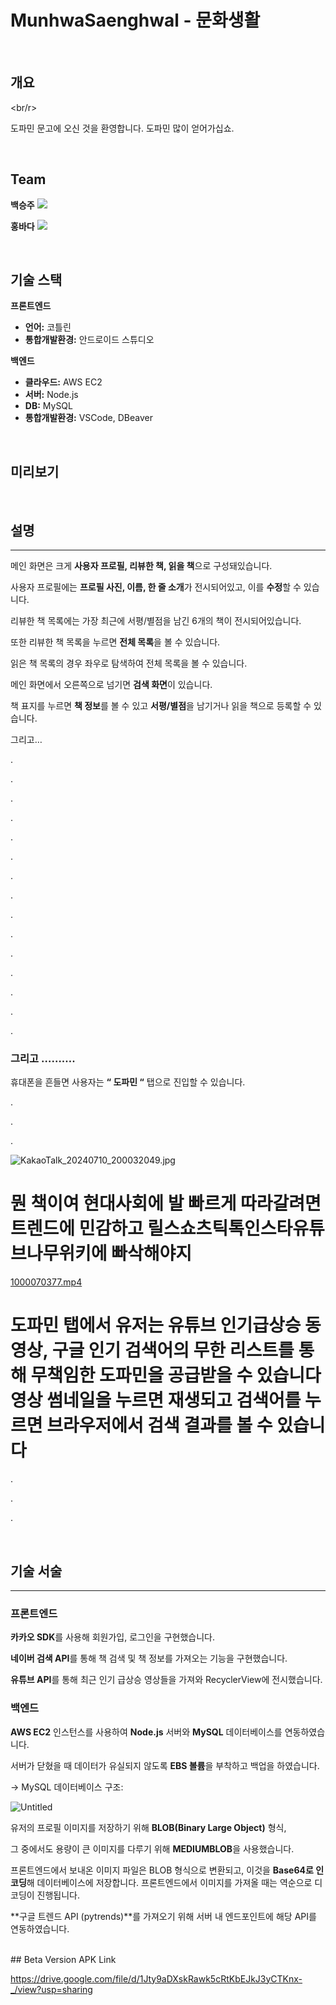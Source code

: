 # MunhwaSaenghwal - 문화생활

<br/>

## 개요

<br/r>

도파민 문고에 오신 것을 환영합니다. 도파민 많이 얻어가십쇼.

<br/>

## Team

**백승주** <a href="https://github.com/gnwsb"><img src="https://img.shields.io/badge/GitHub-181717?style=flat-square&logo=github&logoColor=white"></a>

**홍바다** <a href="https://github.com/BadaHong"><img src="https://img.shields.io/badge/GitHub-181717?style=flat-square&logo=github&logoColor=white"></a>

<br/>

## 기술 스택

**프론트엔드**

- **언어:** 코틀린
- **통합개발환경:** 안드로이드 스튜디오

**백엔드**

- **클라우드:** AWS EC2
- **서버:** Node.js
- **DB:** MySQL
- **통합개발환경:** VSCode, DBeaver

<br/>

## 미리보기




<br/>

## 설명

---

메인 화면은 크게 **사용자 프로필, 리뷰한 책, 읽을 책**으로 구성돼있습니다.

사용자 프로필에는 **프로필 사진, 이름, 한 줄 소개**가 전시되어있고, 이를 **수정**할 수 있습니다.

리뷰한 책 목록에는 가장 최근에 서평/별점을 남긴 6개의 책이 전시되어있습니다.

또한 리뷰한 책 목록을 누르면 **전체 목록**을 볼 수 있습니다.

읽은 책 목록의 경우 좌우로 탐색하여 전체 목록을 볼 수 있습니다.

메인 화면에서 오른쪽으로 넘기면 **검색 화면**이 있습니다.

책 표지를 누르면 **책 정보**를 볼 수 있고 **서평/별점**을 남기거나 읽을 책으로 등록할 수 있습니다.

그리고…

.

.

.

.

.

.

.

.

.

.

.

.

.

.

.

### 그리고 ……….

휴대폰을 흔들면 사용자는        **“  도파민  “**       탭으로 진입할 수 있습니다.

.

.

.

![KakaoTalk_20240710_200032049.jpg](https://prod-files-secure.s3.us-west-2.amazonaws.com/f6cb388f-3934-47d6-9928-26d2e10eb0fc/9898ebfc-6061-4dca-a94b-1e3122c8b437/KakaoTalk_20240710_200032049.jpg)

# **뭔 책이여 현대사회에 발 빠르게 따라갈려면 트렌드에 민감하고 릴스쇼츠틱톡인스타유튜브나무위키에 빠삭해야지**

[1000070377.mp4](https://prod-files-secure.s3.us-west-2.amazonaws.com/f6cb388f-3934-47d6-9928-26d2e10eb0fc/aa4942da-297f-424d-87a0-4c80a0b65b78/1000070377.mp4)

# 도파민 탭에서 유저는 유튜브 인기급상승 동영상, 구글 인기 검색어의 무한 리스트를 통해 무책임한 도파민을 공급받을 수 있습니다 영상 썸네일을 누르면 재생되고 검색어를 누르면 브라우저에서 검색 결과를 볼 수 있습니다

.

.

.


<br/>


## 기술 서술

---

### 프론트엔드

**카카오 SDK**를 사용해 회원가입, 로그인을 구현했습니다.

**네이버 검색 API**를 통해 책 검색 및 책 정보를 가져오는 기능을 구현했습니다.

**유튜브 API**를 통해 최근 인기 급상승 영상들을 가져와 RecyclerView에 전시했습니다.

### 백엔드

**AWS EC2** 인스턴스를 사용하여 **Node.js** 서버와 **MySQL** 데이터베이스를 연동하였습니다. 

서버가 닫혔을 때 데이터가 유실되지 않도록 **EBS 볼륨**을 부착하고 백업을 하였습니다.

→ MySQL 데이터베이스 구조:

![Untitled](https://prod-files-secure.s3.us-west-2.amazonaws.com/f6cb388f-3934-47d6-9928-26d2e10eb0fc/6903c618-4889-4a03-8656-9fa52849fa62/Untitled.png)

유저의 프로필 이미지를 저장하기 위해 **BLOB(Binary Large Object)** 형식, 

그 중에서도 용량이 큰 이미지를 다루기 위해 **MEDIUMBLOB**을 사용했습니다. 

프론트엔드에서 보내온 이미지 파일은 BLOB 형식으로 변환되고, 이것을 **Base64로 인코딩**해 데이터베이스에 저장합니다. 프론트엔드에서 이미지를 가져올 때는 역순으로 디코딩이 진행됩니다.

**구글 트렌드 API (pytrends)**를 가져오기 위해 서버 내 엔드포인트에 해당 API를 연동하였습니다.


<br/>
## Beta Version APK Link

https://drive.google.com/file/d/1Jty9aDXskRawk5cRtKbEJkJ3yCTKnx-_/view?usp=sharing
